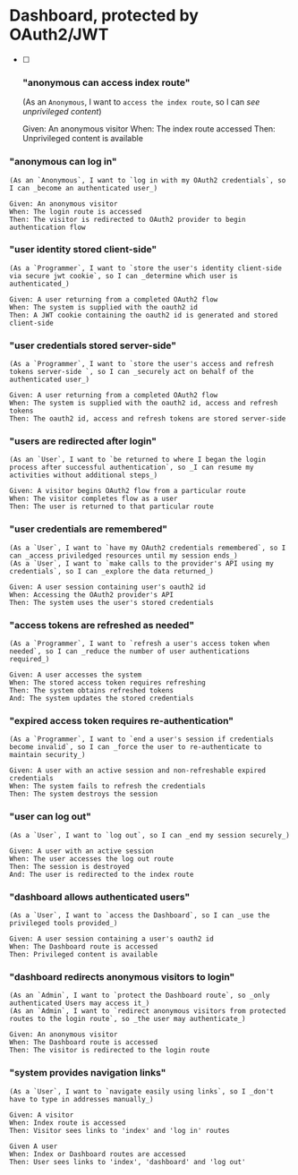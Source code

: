 # Dashboard, protected by OAuth2/JWT



- [ ] ### "anonymous can access index route"
    (As an `Anonymous`, I want to `access the index route`, so I can _see unprivileged content_)

    Given: An anonymous visitor
    When: The index route accessed
    Then: Unprivileged content is available

### "anonymous can log in"
    (As an `Anonymous`, I want to `log in with my OAuth2 credentials`, so I can _become an authenticated user_)

    Given: An anonymous visitor
    When: The login route is accessed
    Then: The visitor is redirected to OAuth2 provider to begin authentication flow

### "user identity stored client-side"
    (As a `Programmer`, I want to `store the user's identity client-side via secure jwt cookie`, so I can _determine which user is authenticated_)

    Given: A user returning from a completed OAuth2 flow
    When: The system is supplied with the oauth2 id
    Then: A JWT cookie containing the oauth2 id is generated and stored client-side

### "user credentials stored server-side"
    (As a `Programmer`, I want to `store the user's access and refresh tokens server-side `, so I can _securely act on behalf of the authenticated user_)

    Given: A user returning from a completed OAuth2 flow
    When: The system is supplied with the oauth2 id, access and refresh tokens
    Then: The oauth2 id, access and refresh tokens are stored server-side

### "users are redirected after login"
    (As an `User`, I want to `be returned to where I began the login process after successful authentication`, so _I can resume my activities without additional steps_)

    Given: A visitor begins OAuth2 flow from a particular route
    When: The visitor completes flow as a user
    Then: The user is returned to that particular route 

### "user credentials are remembered"
    (As a `User`, I want to `have my OAuth2 credentials remembered`, so I can _access priviledged resources until my session ends_)
    (As a `User`, I want to `make calls to the provider's API using my credentials`, so I can _explore the data returned_)

    Given: A user session containing user's oauth2 id
    When: Accessing the OAuth2 provider's API
    Then: The system uses the user's stored credentials

### "access tokens are refreshed as needed"
    (As a `Programmer`, I want to `refresh a user's access token when needed`, so I can _reduce the number of user authentications required_)

    Given: A user accesses the system
    When: The stored access token requires refreshing
    Then: The system obtains refreshed tokens
    And: The system updates the stored credentials

### "expired access token requires re-authentication"
    (As a `Programmer`, I want to `end a user's session if credentials become invalid`, so I can _force the user to re-authenticate to maintain security_)

    Given: A user with an active session and non-refreshable expired credentials
    When: The system fails to refresh the credentials
    Then: The system destroys the session

### "user can log out"
    (As a `User`, I want to `log out`, so I can _end my session securely_)

    Given: A user with an active session
    When: The user accesses the log out route
    Then: The session is destroyed
    And: The user is redirected to the index route

### "dashboard allows authenticated users"
    (As a `User`, I want to `access the Dashboard`, so I can _use the privileged tools provided_)

    Given: A user session containing a user's oauth2 id
    When: The Dashboard route is accessed
    Then: Privileged content is available

### "dashboard redirects anonymous visitors to login"
    (As an `Admin`, I want to `protect the Dashboard route`, so _only authenticated Users may access it_)
    (As an `Admin`, I want to `redirect anonymous visitors from protected routes to the login route`, so _the user may authenticate_)

    Given: An anonymous visitor
    When: The Dashboard route is accessed
    Then: The visitor is redirected to the login route

### "system provides navigation links"
    (As a `User`, I want to `navigate easily using links`, so I _don't have to type in addresses manually_)

    Given: A visitor
    When: Index route is accessed
    Then: Visitor sees links to 'index' and 'log in' routes

    Given A user
    When: Index or Dashboard routes are accessed
    Then: User sees links to 'index', 'dashboard' and 'log out'

